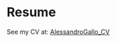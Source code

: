 # Resume
See my CV at: [AlessandroGallo_CV](https://github.com/AleG03/resume/releases/latest/download/AlessandroGallo_CV.pdf)